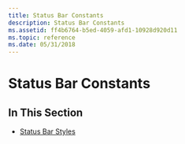 ```yaml
---
title: Status Bar Constants
description: Status Bar Constants
ms.assetid: ff4b6764-b5ed-4059-afd1-10928d920d11
ms.topic: reference
ms.date: 05/31/2018
---
```


# Status Bar Constants

## In This Section

-   [Status Bar Styles](status-bar-styles.md)

 

 




